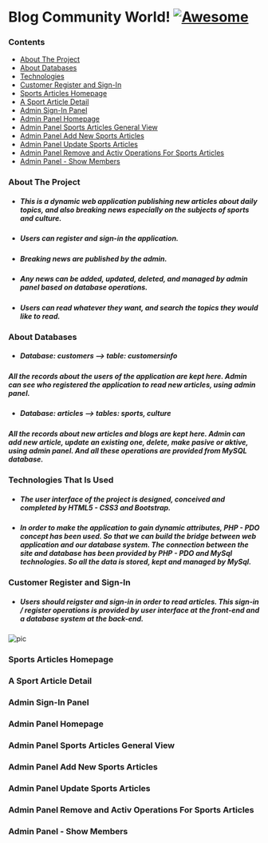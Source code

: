 # Blog Community World!  [![Awesome](https://cdn.rawgit.com/sindresorhus/awesome/d7305f38d29fed78fa85652e3a63e154dd8e8829/media/badge.svg)](https://github.com/sindresorhus/awesome) <a name="awesome-frontend-resources"></a>


### Contents
* [About The Project](#about)
* [About Databases](#databases)
* [Technologies](#technologies)
* [Customer Register and Sign-In](#register-sign-in)
* [Sports Articles Homepage](#sports-homepage)
* [A Sport Article Detail](#sports-detail)
* [Admin Sign-In Panel](#admin-sign-in)
* [Admin Panel Homepage](#admin-homepage)
* [Admin Panel Sports Articles General View](#admin-sports-general)
* [Admin Panel Add New Sports Articles](#admin-sports-add)
* [Admin Panel Update Sports Articles](#admin-sports-update)
* [Admin Panel Remove and Activ Operations For Sports Articles](#admin-asia-remove-activ)
* [Admin Panel - Show Members](#admin-members)

### About The Project <a name="about"></a>

- ##### This is a dynamic web application publishing new articles about daily topics, and also breaking news especially on the subjects of sports and culture.

- ##### Users can register and sign-in the application.

- ##### Breaking news are published by the admin.

- ##### Any news can be added, updated, deleted, and managed by admin panel based on database operations.

- ##### Users can read whatever they want, and search the topics they would like to read.

### About Databases <a name="databases"></a>
- ##### Database: customers --> table: customersinfo
##### All the records about the users of the application are kept here. Admin can see who registered the application to read new articles, using admin panel.

- ##### Database: articles --> tables: sports, culture
##### All the records about new articles and blogs are kept here. Admin can add new article, update an existing one, delete, make pasive or aktive, using admin panel. And all these operations are provided from MySQL database.


### Technologies That Is Used <a name="technologies"></a>

- ##### The user interface of the project is designed, conceived and completed by HTML5 - CSS3 and Bootstrap. 

- ##### In order to make the application to gain dynamic attributes, PHP - PDO concept has been used. So that we can build the bridge between web application and our database system. The connection between the site and database has been provided by PHP - PDO and MySql technologies. So all the data is stored, kept and managed by MySql.



### Customer Register and Sign-In <a name="register-sign-in"></a>
- ##### Users should reigster and sign-in in order to read articles. This sign-in / register operations is provided by user interface at the front-end and a database system at the back-end. 

![pic](images/img-readme/register.png)


### Sports Articles Homepage <a name="sports-homepage"></a>


### A Sport Article Detail <a name="sports-detail"></a>



### Admin Sign-In Panel <a name="admin-sign-in"></a>



### Admin Panel Homepage <a name="admin-homepage"></a>



### Admin Panel Sports Articles General View <a name="admin-sports-general"></a>



### Admin Panel Add New Sports Articles <a name="admin-sports-add"></a>


### Admin Panel Update Sports Articles <a name="admin-sports-update"></a>



### Admin Panel Remove and Activ Operations For Sports Articles <a name="admin-asia-remove-activ"></a>



### Admin Panel - Show Members <a name="admin-members"></a>